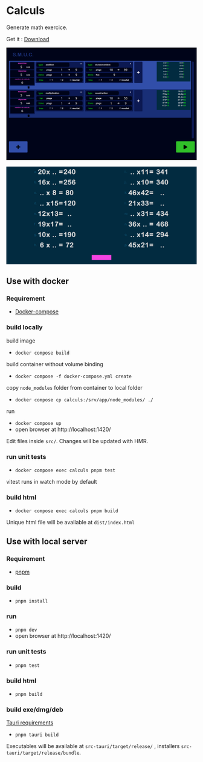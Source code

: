 # Calculs

Generate math exercice.

Get it : [Download](https://github.com/RemiGirard/calculs/releases/download/v1.9.0/index-1.9.0.html)

![screenshot configuration](doc/asset/screenshotConfiguration02.png)

![screenshot exercices](doc/asset/screenshotExercice02.png)

## Use with docker
### Requirement

- [Docker-compose](https://docs.docker.com/compose/install/)

### build locally

build image
- `docker compose build`

build container without volume binding
- `docker compose -f docker-compose.yml create`

copy `node_modules` folder from container to local folder
- `docker compose cp calculs:/srv/app/node_modules/ ./` 

run
- `docker compose up`
- open browser at http://localhost:1420/

Edit files inside `src/`. Changes will be updated with HMR.

### run unit tests

- `docker compose exec calculs pnpm test`

vitest runs in watch mode by default

### build html

- `docker compose exec calculs pnpm build`

Unique html file will be available at `dist/index.html`

## Use with local server

### Requirement

- [pnpm](https://pnpm.io/installation)

### build

- `pnpm install`

### run

- `pnpm dev`
- open browser at http://localhost:1420/

### run unit tests
- `pnpm test`

### build html
- `pnpm build`

### build exe/dmg/deb

[Tauri requirements](https://tauri.app/v1/guides/getting-started/prerequisites)

- `pnpm tauri build`

Executables will be available at `src-tauri/target/release/` , installers `src-tauri/target/release/bundle`.

